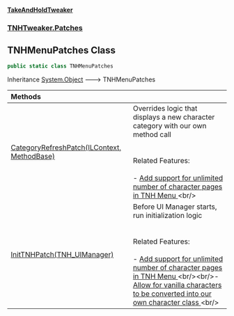 #### [TakeAndHoldTweaker](index.md 'index')
### [TNHTweaker.Patches](TNHTweaker.Patches.md 'TNHTweaker.Patches')

## TNHMenuPatches Class

```csharp
public static class TNHMenuPatches
```

Inheritance [System.Object](https://docs.microsoft.com/en-us/dotnet/api/System.Object 'System.Object') &#129106; TNHMenuPatches

| Methods | |
| :--- | :--- |
| [CategoryRefreshPatch(ILContext, MethodBase)](TNHTweaker.Patches.TNHMenuPatches.CategoryRefreshPatch(MonoMod.Cil.ILContext,System.Reflection.MethodBase).md 'TNHTweaker.Patches.TNHMenuPatches.CategoryRefreshPatch(MonoMod.Cil.ILContext, System.Reflection.MethodBase)') | Overrides logic that displays a new character category with our own method call <br/><br/><br/>Related Features: <br/><br/>- [ Add support for unlimited number of character pages in TNH Menu ](https://github.com/devyndamonster/TakeAndHoldTweaker/issues/102 'https://github.com/devyndamonster/TakeAndHoldTweaker/issues/102')<br/> |
| [InitTNHPatch(TNH_UIManager)](TNHTweaker.Patches.TNHMenuPatches.InitTNHPatch(FistVR.TNH_UIManager).md 'TNHTweaker.Patches.TNHMenuPatches.InitTNHPatch(FistVR.TNH_UIManager)') | Before UI Manager starts, run initialization logic <br/><br/><br/>Related Features: <br/><br/>- [ Add support for unlimited number of character pages in TNH Menu ](https://github.com/devyndamonster/TakeAndHoldTweaker/issues/102 'https://github.com/devyndamonster/TakeAndHoldTweaker/issues/102')<br/><br/>- [ Allow for vanilla characters to be converted into our own character class ](https://github.com/devyndamonster/TakeAndHoldTweaker/issues/103 'https://github.com/devyndamonster/TakeAndHoldTweaker/issues/103')<br/> |
